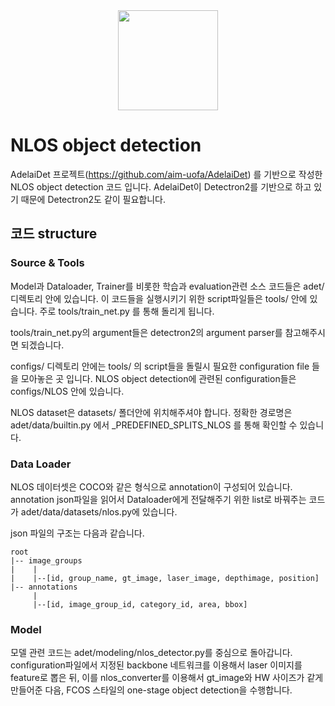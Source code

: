 <div align="center">
    <img src="docs/adel-logo.svg" width="160" >
</div>

#  NLOS object detection

AdelaiDet 프로젝트(https://github.com/aim-uofa/AdelaiDet) 를 기반으로 작성한 NLOS object detection 코드 입니다. 
AdelaiDet이 Detectron2를 기반으로 하고 있기 때문에 Detectron2도 같이 필요합니다.

## 코드 structure

### Source & Tools

Model과 Dataloader, Trainer를 비롯한 학습과 evaluation관련 소스 코드들은 adet/ 디렉토리 안에 있습니다.
이 코드들을 실행시키기 위한 script파일들은 tools/ 안에 있습니다. 주로 tools/train_net.py 를 통해 돌리게 됩니다. 

tools/train_net.py의 argument들은 detectron2의 argument parser를 참고해주시면 되겠습니다.

configs/ 디렉토리 안에는 tools/ 의 script들을 돌릴시 필요한 configuration file 들을 모아놓은 곳 입니다.
NLOS object detection에 관련된 configuration들은 configs/NLOS 안에 있습니다.

NLOS dataset은 datasets/ 폴더안에 위치해주셔야 합니다. 정확한 경로명은 adet/data/builtin.py 에서 _PREDEFINED_SPLITS_NLOS 를 통해 확인할 수 있습니다.

### Data Loader

NLOS 데이터셋은 COCO와 같은 형식으로 annotation이 구성되어 있습니다. annotation json파일을 읽어서 Dataloader에게 전달해주기 위한 list로 바꿔주는 코드가 adet/data/datasets/nlos.py에 있습니다.

json 파일의 구조는 다음과 같습니다.

```
root
|-- image_groups
|    |
|    |--[id, group_name, gt_image, laser_image, depthimage, position]
|-- annotations
     |
     |--[id, image_group_id, category_id, area, bbox]
```

### Model

모델 관련 코드는 adet/modeling/nlos_detector.py를 중심으로 돌아갑니다. configuration파일에서 지정된 backbone 네트워크를 이용해서 laser 이미지를 feature로 뽑은 뒤, 이를 nlos_converter를 이용해서 gt_image와 HW 사이즈가 같게 만들어준 다음, FCOS 스타일의 one-stage object detection을 수행합니다. 
